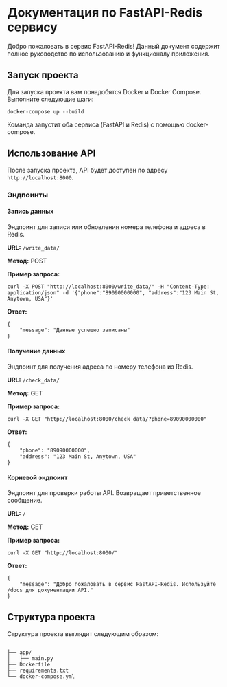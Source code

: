 <!DOCTYPE html>
<html lang="ru">
<body>
    <div class="container">
        <h1>Документация по FastAPI-Redis сервису</h1>
        <p>Добро пожаловать в сервис FastAPI-Redis! Данный документ содержит полное руководство по использованию и функционалу приложения.</p>
        <h2>Запуск проекта</h2>
        <p>Для запуска проекта вам понадобятся Docker и Docker Compose. Выполните следующие шаги:</p>
        <pre><code>docker-compose up --build</code></pre>
        <p>Команда запустит оба сервиса (FastAPI и Redis) с помощью docker-compose.</p>
        <h2>Использование API</h2>
        <p>После запуска проекта, API будет доступен по адресу <code>http://localhost:8000</code>.</p>
        <h3>Эндпоинты</h3>
        <h4>Запись данных</h4>
        <p>Эндпоинт для записи или обновления номера телефона и адреса в Redis.</p>
        <p><strong>URL:</strong> <code>/write_data/</code></p>
        <p><strong>Метод:</strong> POST</p>
        <p><strong>Пример запроса:</strong></p>
        <pre><code>curl -X POST "http://localhost:8000/write_data/" -H "Content-Type: application/json" -d '{"phone":"89090000000", "address":"123 Main St, Anytown, USA"}'</code></pre>
        <p><strong>Ответ:</strong></p>
        <pre><code>{
    "message": "Данные успешно записаны"
}</code></pre>
        <h4>Получение данных</h4>
        <p>Эндпоинт для получения адреса по номеру телефона из Redis.</p>
        <p><strong>URL:</strong> <code>/check_data/</code></p>
        <p><strong>Метод:</strong> GET</p>
        <p><strong>Пример запроса:</strong></p>
        <pre><code>curl -X GET "http://localhost:8000/check_data/?phone=89090000000"</code></pre>
        <p><strong>Ответ:</strong></p>
        <pre><code>{
    "phone": "89090000000",
    "address": "123 Main St, Anytown, USA"
}</code></pre>
        <h4>Корневой эндпоинт</h4>
        <p>Эндпоинт для проверки работы API. Возвращает приветственное сообщение.</p>
        <p><strong>URL:</strong> <code>/</code></p>
        <p><strong>Метод:</strong> GET</p>
        <p><strong>Пример запроса:</strong></p>
        <pre><code>curl -X GET "http://localhost:8000/"</code></pre>
        <p><strong>Ответ:</strong></p>
        <pre><code>{
    "message": "Добро пожаловать в сервис FastAPI-Redis. Используйте /docs для документации API."
}</code></pre>
        <h2>Структура проекта</h2>
        <p>Структура проекта выглядит следующим образом:</p>
        <pre><code>
├── app/
│   ├── main.py
├── Dockerfile
├── requirements.txt
└── docker-compose.yml</code></pre>
    </div>
</body>
</html>

